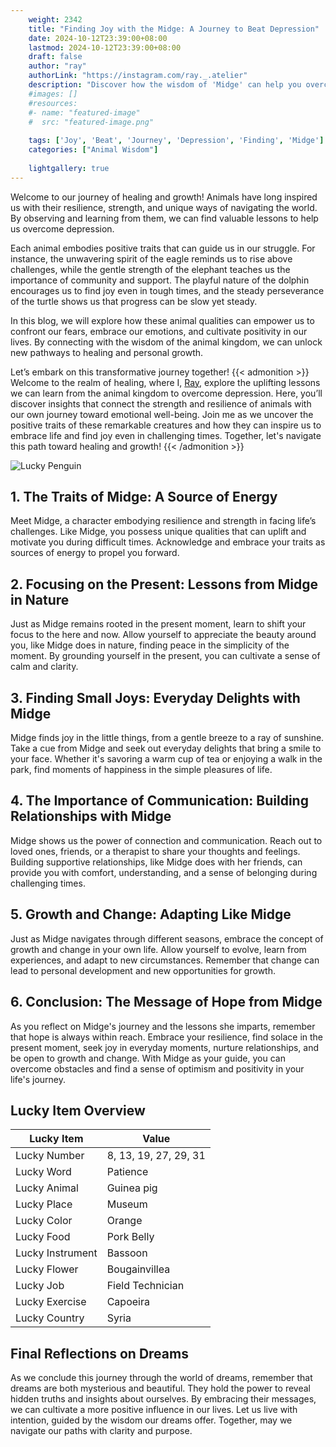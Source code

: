 ```yaml
---
    weight: 2342
    title: "Finding Joy with the Midge: A Journey to Beat Depression"  # Assuming 'title' column exists
    date: 2024-10-12T23:39:00+08:00
    lastmod: 2024-10-12T23:39:00+08:00
    draft: false
    author: "ray"
    authorLink: "https://instagram.com/ray._.atelier"
    description: "Discover how the wisdom of 'Midge' can help you overcome depression and find joy in your life journey."
    #images: []
    #resources:
    #- name: "featured-image"
    #  src: "featured-image.png"
    
    tags: ['Joy', 'Beat', 'Journey', 'Depression', 'Finding', 'Midge']
    categories: ["Animal Wisdom"]
    
    lightgallery: true
---
```

    
Welcome to our journey of healing and growth! Animals have long inspired us with their resilience, strength, and unique ways of navigating the world. By observing and learning from them, we can find valuable lessons to help us overcome depression.

Each animal embodies positive traits that can guide us in our struggle. For instance, the unwavering spirit of the eagle reminds us to rise above challenges, while the gentle strength of the elephant teaches us the importance of community and support. The playful nature of the dolphin encourages us to find joy even in tough times, and the steady perseverance of the turtle shows us that progress can be slow yet steady.

In this blog, we will explore how these animal qualities can empower us to confront our fears, embrace our emotions, and cultivate positivity in our lives. By connecting with the wisdom of the animal kingdom, we can unlock new pathways to healing and personal growth.

Let’s embark on this transformative journey together!
{{< admonition >}}
Welcome to the realm of healing, where I, [Ray](https://instagram.com/ray._.atelier), explore the uplifting lessons we can learn from the animal kingdom to overcome depression. Here, you’ll discover insights that connect the strength and resilience of animals with our own journey toward emotional well-being. Join me as we uncover the positive traits of these remarkable creatures and how they can inspire us to embrace life and find joy even in challenging times. Together, let's navigate this path toward healing and growth!
{{< /admonition >}}

![Lucky Penguin](https://cdn.pixabay.com/photo/2024/09/07/02/34/penguins-9028827_1280.jpg "Lucky Penguin")

## 1. The Traits of Midge: A Source of Energy
Meet Midge, a character embodying resilience and strength in facing life’s challenges. Like Midge, you possess unique qualities that can uplift and motivate you during difficult times. Acknowledge and embrace your traits as sources of energy to propel you forward.

## 2. Focusing on the Present: Lessons from Midge in Nature
Just as Midge remains rooted in the present moment, learn to shift your focus to the here and now. Allow yourself to appreciate the beauty around you, like Midge does in nature, finding peace in the simplicity of the moment. By grounding yourself in the present, you can cultivate a sense of calm and clarity.

## 3. Finding Small Joys: Everyday Delights with Midge
Midge finds joy in the little things, from a gentle breeze to a ray of sunshine. Take a cue from Midge and seek out everyday delights that bring a smile to your face. Whether it's savoring a warm cup of tea or enjoying a walk in the park, find moments of happiness in the simple pleasures of life.

## 4. The Importance of Communication: Building Relationships with Midge
Midge shows us the power of connection and communication. Reach out to loved ones, friends, or a therapist to share your thoughts and feelings. Building supportive relationships, like Midge does with her friends, can provide you with comfort, understanding, and a sense of belonging during challenging times.

## 5. Growth and Change: Adapting Like Midge
Just as Midge navigates through different seasons, embrace the concept of growth and change in your own life. Allow yourself to evolve, learn from experiences, and adapt to new circumstances. Remember that change can lead to personal development and new opportunities for growth.

## 6. Conclusion: The Message of Hope from Midge
As you reflect on Midge's journey and the lessons she imparts, remember that hope is always within reach. Embrace your resilience, find solace in the present moment, seek joy in everyday moments, nurture relationships, and be open to growth and change. With Midge as your guide, you can overcome obstacles and find a sense of optimism and positivity in your life's journey.


## Lucky Item Overview
| Lucky Item          | Value              |
|---------------|--------------------|
| Lucky Number        | 8, 13, 19, 27, 29, 31  |
| Lucky Word          | Patience |
| Lucky Animal        | Guinea pig |
| Lucky Place         | Museum     |
| Lucky Color         | Orange     |
| Lucky Food          | Pork Belly      |
| Lucky Instrument    | Bassoon |
| Lucky Flower        | Bougainvillea    |
| Lucky Job           | Field Technician       |
| Lucky Exercise      | Capoeira  |
| Lucky Country       | Syria    |


##  Final Reflections on Dreams

As we conclude this journey through the world of dreams, remember that dreams are both mysterious and beautiful. They hold the power to reveal hidden truths and insights about ourselves. By embracing their messages, we can cultivate a more positive influence in our lives. Let us live with intention, guided by the wisdom our dreams offer. Together, may we navigate our paths with clarity and purpose.
